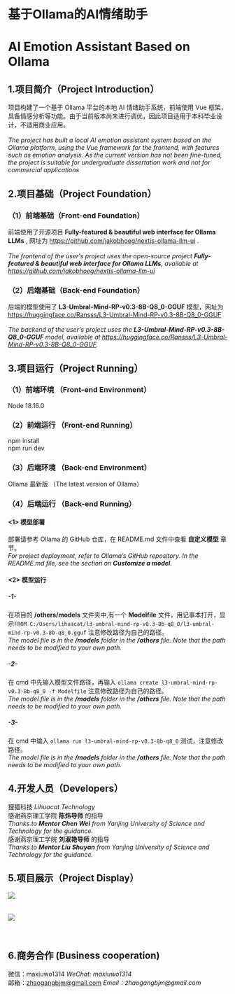 # 基于Ollama的AI情绪助手
# AI Emotion Assistant Based on Ollama

## 1.项目简介（Project Introduction）
项目构建了一个基于 Ollama 平台的本地 AI 情绪助手系统，前端使用 Vue 框架，具备情感分析等功能。由于当前版本尚未进行调优，因此项目适用于本科毕业设计，不适用商业应用。<br>
<br>
_The project has built a local AI emotion assistant system based on the Ollama platform, using the Vue framework for the frontend, with features such as emotion analysis. As the current version has not been fine-tuned, the project is suitable for undergraduate dissertation work and not for commercial applications_ <br>
## 2.项目基础（Project Foundation）
### （1）前端基础（Front-end Foundation）
前端使用了开源项目 __Fully-featured & beautiful web interface for Ollama LLMs__ , 网址为 https://github.com/jakobhoeg/nextjs-ollama-llm-ui .<br>
<br>
_The frontend of the user's project uses the open-source project __Fully-featured & beautiful web interface for Ollama LLMs__, available at https://github.com/jakobhoeg/nextjs-ollama-llm-ui_ 
### （2）后端基础（Back-end Foundation）
后端的模型使用了 __L3-Umbral-Mind-RP-v0.3-8B-Q8_0-GGUF__ 模型，网址为 https://huggingface.co/Ransss/L3-Umbral-Mind-RP-v0.3-8B-Q8_0-GGUF <br>
<br>
_The backend of the user's project uses the __L3-Umbral-Mind-RP-v0.3-8B-Q8_0-GGUF__ model, available at https://huggingface.co/Ransss/L3-Umbral-Mind-RP-v0.3-8B-Q8_0-GGUF._
## 3.项目运行（Project Running）
### （1）前端环境 （Front-end Environment）
Node 18.16.0 <br>
### （2）前端运行 （Front-end Running）
npm install<br>
npm run dev<br>
### （3）后端环境 （Back-end Environment）
Ollama 最新版 （The latest version of Ollama）<br>
### （4）后端运行 （Back-end Running）
#### <1> 模型部署
部署请参考 Ollama 的 GitHub 仓库，在 README.md 文件中查看 __自定义模型__ 章节。<br>
_For project deployment, refer to Ollama’s GitHub repository. In the README.md file, see the section on __Customize a model__._
#### <2> 模型运行
##### -1- 
在项目的 __/others/models__ 文件夹中,有一个 __Modelfile__ 文件，用记事本打开，显示`FROM C:/Users/lihuacat/l3-umbral-mind-rp-v0.3-8b-q8_0/l3-umbral-mind-rp-v0.3-8b-q8_0.gguf` 注意修改路径为自己的路径。<br>
_The model file is in the __/models__ folder in the __/others__ file. Note that the path needs to be modified to your own path._
##### -2- 
在 cmd 中先输入模型文件路径，再输入 `ollama create l3-umbral-mind-rp-v0.3-8b-q8_0 -f Modelfile` 注意修改路径为自己的路径。<br>
_The model file is in the __/models__ folder in the __/others__ file. Note that the path needs to be modified to your own path._
##### -3-
在 cmd 中输入 `ollama run l3-umbral-mind-rp-v0.3-8b-q8_0` 测试，注意修改路径。<br>
_The model file is in the __/models__ folder in the __/others__ file. Note that the path needs to be modified to your own path._
## 4.开发人员（Developers）
狸猫科技 _Lihuacat Technology_ <br>
感谢燕京理工学院 __陈炜导师__ 的指导 <br>
_Thanks to __Mentor Chen Wei__ from Yanjing University of Science and Technology for the guidance._<br>
感谢燕京理工学院 __刘淑艳导师__ 的指导 <br>
_Thanks to __Mentor Liu Shuyan__ from Yanjing University of Science and Technology for the guidance._

## 5.项目展示（Project Display）
<img src="/others/show-1.png"/><br>
<br>
<br>
<img src="/others/show-2.png"/><br>
<br>
<br>

## 6.商务合作 (Business cooperation)
微信：maxiuwo1314     _WeChat: maxiuwo1314_ <br>
邮箱：zhaogangbjm@gmail.com     _Email：zhaogangbjm@gmail.com_

